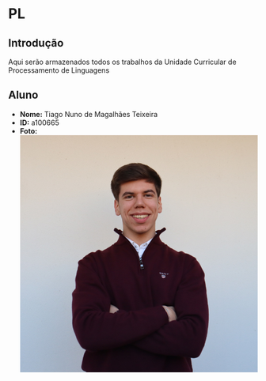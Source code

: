 # PL

## Introdução
Aqui serão armazenados todos os trabalhos da Unidade Curricular de Processamento de Linguagens

## Aluno

- **Nome:** Tiago Nuno de Magalhães Teixeira
- **ID:** a100665
- **Foto:** ![Fotografia do aluno](fotolinkedin.png)